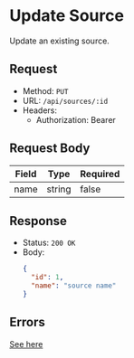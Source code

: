 # Update Source
Update an existing source.

## Request
- Method: `PUT`
- URL: `/api/sources/:id`
- Headers:
  - Authorization: Bearer

## Request Body
| Field | Type | Required |
| ----- | ---- | -------- |
| name | string | false |

## Response
- Status: `200 OK`
- Body:
  ```json
  {
    "id": 1,
    "name": "source name"
  }
  ```

## Errors
[See here](../../response/error.md)
